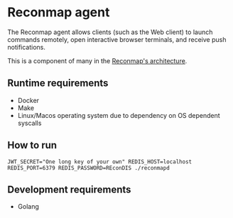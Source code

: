
# Reconmap agent

The Reconmap agent allows clients (such as the Web client) to launch commands remotely, open interactive browser terminals, and receive push notifications. 

This is a component of many in the [Reconmap's architecture](https://reconmap.org/development/architecture.html).

## Runtime requirements 

- Docker
- Make
- Linux/Macos operating system due to dependency on OS dependent syscalls

## How to run

```shell
JWT_SECRET="One long key of your own" REDIS_HOST=localhost REDIS_PORT=6379 REDIS_PASSWORD=REconDIS ./reconmapd
```

## Development requirements 

- Golang
